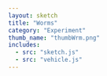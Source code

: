 ```yaml
---
layout: sketch
title: "Worms"
category: "Experiment"
thumb_name: "thumbWrm.png"
includes:
  - src: "sketch.js"
  - src: "vehicle.js"
---
```


<!--

  You can change the title, category and thumb as you like
  (just make sure the folder contain a jpg for the thumb with the correct name)
  Do not change the first line "layout: sketch"

  If you need to customize this html page:
    1) delete the line "layout: sketch"
    2) copy the content of "/_layouts/sketch.html" below.
    Make sure to leave one line of space between the markup above and the html code

-->
